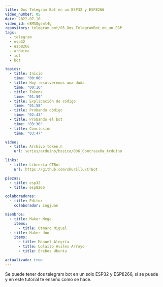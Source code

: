 ```yaml
---
title: Dos Telegram Bot en un ESP32 y ESP8266
video_number: 05
date: 2022-07-10
video_id: e8MAOgswt4g
repository: telegram_bot/05_Dos_TelegramBot_en_un_ESP
tags:
  - telegram
  - esp32
  - esp8266
  - arduino
  - iot
  - bot

topics:
  - title: Inicio
    time: "00:00"
  - title: Hoy resolveremos una duda
    time: "00:16"
  - title: Tokens
    time: "01:50"
  - title: Explicación de código
    time: "01:58"
  - title: Probando código
    time: "02:43"
  - title: Probando el bot
    time: "03:30"
  - title: Conclusión
    time: "03:47"

video:
  - title: Archivo token.h
    url: series/arduino/basico/006_Contraseña_Arduino

links:
  - title: Librería CTBot
    url: https://github.com/shurillu/CTBot

piezas:
  - title: esp32
  - title: esp8266

colaboradores:
  - title: Editor
    colaborador: ingjuan

miembros:
  - title: Maker Mega
    items:
      - title: Otmaro Miguel
  - title: Maker Uno
    items:
      - title: Manuel Alegría
      - title: Lolailo Aviles Arroyo
      - title: Erebos Ubuntu

actualizado: true
---
```


Se puede tener dos telegram bot en un solo ESP32 y ESP8266, si se puede y en este tutorial te enseño como se hace.
